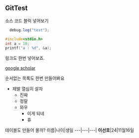 ## GitTest

소스 코드 블럭 넣어보기

```js
  debug.log("test");
```

```c
#include<stdio.h>
int a = 10;
printf("a : %d", &a);
```

링크도 한번 넣어보죠.

[google scholar](https://scholar.google.com/)

순서없는 목록도 한번 만들어봐요
* 제발 열심히 살자
  * 진짜
  * 정말
  * 와우
      * 이게 되네
      * 휴
   
테이블도 만들어 몰까?
이름|나이|생일
---|---|---|
**이선호**|24|11월16일
